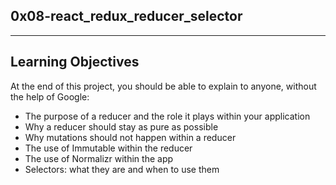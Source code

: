0x08-react_redux_reducer_selector
-----------
_____________
Learning Objectives
---------
At the end of this project, you should be able to explain to anyone, without the help of Google:

 - The purpose of a reducer and the role it plays within your application
 - Why a reducer should stay as pure as possible
 - Why mutations should not happen within a reducer
 - The use of Immutable within the reducer
 - The use of Normalizr within the app
 - Selectors: what they are and when to use them

